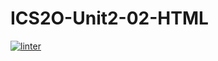 # ICS2O-Unit2-02-HTML
 [![linter](https://github.com/Liyajoseph/ICS2O-Unit2-02-HTML/workflows/linter/badge.svg)](https://github.com/marketplace/actions/super-linter)         
